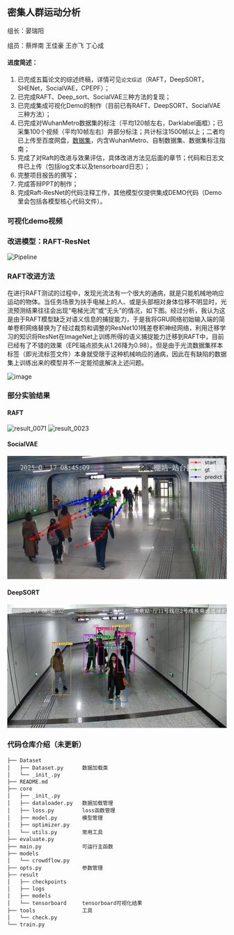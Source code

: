## 密集人群运动分析

组长：晏瑞阳

组员：蔡烨南 王佳豪 王亦飞 丁心成

#### 进度简述：
1. 已完成五篇论文的综述终稿，详情可见`论文综述`（RAFT，DeepSORT，SHENet，SocialVAE，CPEPF）；
2. 已完成RAFT、Deep_sort、SocialVAE三种方法的复现；
3. 已完成集成可视化Demo的制作（目前已有RAFT、DeepSORT、SocialVAE三种方法）；
4. 已完成对WuhanMetro数据集的标注（平均120帧左右，Darklabel画框）；已采集100个视频（平均10帧左右）并部分标注；共计标注1500帧以上；二者均已上传至百度网盘，[数据集](https://pan.baidu.com/s/1qEcurJVToYpBjYmeZTJv0w?pwd=gqny)，内含WuhanMetro、自制数据集、数据集标注指南；
5. 完成了对Raft的改进与效果评估，具体改进方法见后面的章节；代码和日志文件已上传（包括log文本以及tensorboard日志）；
6. 完整项目报告的撰写；
8. 完成答辩PPT的制作；
9. 完成Raft-ResNet的代码注释工作，其他模型仅提供集成DEMO代码（Demo里会包括各模型核心代码文件）。

### 可视化demo视频



### 改进模型：RAFT-ResNet

![Pipeline](https://github.com/user-attachments/assets/63b6c475-08f2-4ef6-8613-ca6636ff8ee1)

### RAFT改进方法
在进行RAFT测试的过程中，发现光流法有一个很大的通病，就是只能机械地响应运动的物体。当任务场景为扶手电梯上的人、或是头部相对身体位移不明显时，光流预测结果往往会出现“电梯光流”或“无头”的情况，如下图。经过分析，我认为这是由于RAFT模型缺乏对语义信息的捕捉能力，于是我将GRU网络初始输入端的简单卷积网络替换为了经过裁剪和调整的ResNet101残差卷积神经网络，利用迁移学习的知识将ResNet在ImageNet上训练所得的语义捕捉能力迁移到RAFT中，目前已经有了不错的效果（EPE端点损失从1.26降为0.98）。但是由于光流数据集样本标签（即光流标签文件）本身就受限于这种机械响应的通病，因此在有缺陷的数据集上训练出来的模型并不一定能彻底解决上述问题。

![image](https://github.com/user-attachments/assets/c8d6eddc-09af-43a6-8168-2f6894ddaf23)

### 部分实验结果
#### RAFT
![result_0071](https://github.com/user-attachments/assets/01875e59-2f93-4a17-bfb7-b9975943fdb4)
![result_0023](https://github.com/user-attachments/assets/a9b12ca1-985e-4173-85aa-2bed0768d90a)


#### SocialVAE
<!-- <img width="1241" alt="image" src="https://github.com/user-attachments/assets/b507ac13-7e5e-4ab8-853e-8b791074e351" /> -->
![socialvae](pictures/socialvae_demo.png)

#### DeepSORT

![deepsort](pictures/deepsort.png)

### 代码仓库介绍（未更新）
```
├── Dataset
│   ├── Dataset.py      数据加载类
│   └── _init_.py
├── README.md
├── core
│   ├── _init_.py
│   ├── dataloader.py   数据加载管理
│   ├── loss.py         loss函数管理
│   ├── model.py        模型管理
│   ├── optimizer.py
│   └── utils.py        常用工具
├── evaluate.py
├── main.py             可运行主函数
├── models
│   └── crowdflow.py
├── opts.py             参数管理
├── result
│   ├── checkpoints
│   ├── logs
│   ├── models
│   └── tensorboard     tensorboard可视化结果
├── tools               工具
│   └── check.py        
└── train.py
```

